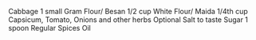Cabbage 1 small
Gram Flour/ Besan 1/2 cup
White Flour/ Maida 1/4th cup
Capsicum, Tomato, Onions and other herbs Optional
Salt to taste
Sugar 1 spoon
Regular Spices
Oil